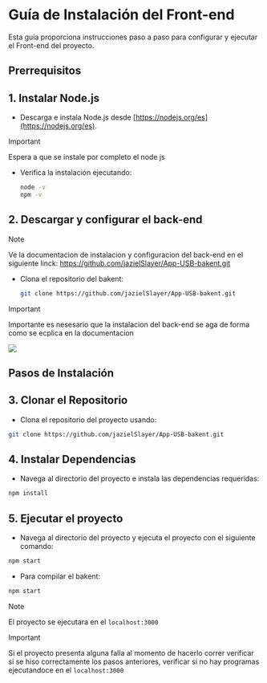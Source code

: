 # Guía de Instalación del Front-end

Esta guía proporciona instrucciones paso a paso para configurar y ejecutar el Front-end del proyecto.

## Prerrequisitos

<h2>1. Instalar Node.js</h2>

   - Descarga e instala Node.js desde [https://nodejs.org/es](https://nodejs.org/es).

>[!IMPORTANT]
>Espera a que se instale por completo el node js

   - Verifica la instalación ejecutando:
     ```bash
     node -v
     npm -v
     ```

<h2>2. Descargar y configurar el back-end</h2>
     
>[!NOTE]
>Ve la documentacion de instalacion y configuracion del back-end en el siguiente linck: https://github.com/jazielSlayer/App-USB-bakent.git

  - Clona el repositorio del bakent:

     ```bash
     git clone https://github.com/jazielSlayer/App-USB-bakent.git
     ```
     

>[!IMPORTANT]
>Importante es nesesario que la instalacion del back-end se aga de forma como se ecplica en la documentacion

<img src="https://user-images.githubusercontent.com/73097560/115834477-dbab4500-a447-11eb-908a-139a6edaec5c.gif">

## Pasos de Instalación

<h2>3. Clonar el Repositorio</h2>

   - Clona el repositorio del proyecto usando:
   
   ```bash
   git clone https://github.com/jazielSlayer/App-USB-bakent.git
   ```

<h2>4. Instalar Dependencias</h2>

   - Navega al directorio del proyecto e instala las dependencias requeridas:
   
   ```bash
   npm install
   ```
<h2>5. Ejecutar el proyecto</h2>

   - Navega al directorio del proyecto y ejecuta el proyecto con el siguiente comando:

   ```bash
   npm start
   ```
  - Para compilar el bakent:
    
   ```bash
   npm start
   ```


>[!NOTE]
>El proyecto se ejecutara en el `localhost:3000`


>[!IMPORTANT]
>Si el proyecto presenta alguna falla al momento de hacerlo correr verificar si se hiso correctamente los pasos anteriores, verificar si no hay programas ejecutandoce en el `localhost:3000`
